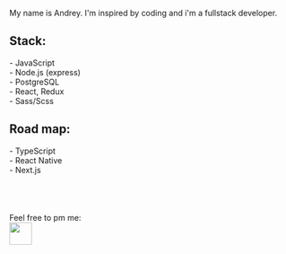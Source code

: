 My name is Andrey. I'm inspired by coding  and i'm a fullstack developer.
<h2>
Stack:
</h2>
- JavaScript <br>
- Node.js (express)<br>
- PostgreSQL<br>
- React, Redux<br>
- Sass/Scss<br>
<h2>
Road map:
</h2>
- TypeScript<br>
- React Native<br>
- Next.js<br>
<br>
<br>
<br>
<br>
Feel free to pm me:<br>
<a href="https://t.me/simack" title="Telegram!" rel="nofollow">
  <img src="https://camo.githubusercontent.com/91bdc89e65022b9befe1428acbdac06f03eccfb22c47b5ca34527253ceee1a6b/68747470733a2f2f74656c656772616d2e6f72672f696d672f745f6c6f676f2e7376673f31" width="60px" height="60px" style="width: 40px; height: 40px; max-width: 100%;" data-canonical-src="https://telegram.org/img/t_logo.svg?1"></a>
</a>
